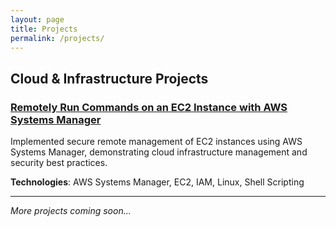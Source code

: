 ```yaml
---
layout: page
title: Projects
permalink: /projects/
---
```


## Cloud & Infrastructure Projects

### [Remotely Run Commands on an EC2 Instance with AWS Systems Manager](/projects/remotely_run_commands/)
Implemented secure remote management of EC2 instances using AWS Systems Manager, demonstrating cloud infrastructure management and security best practices.

**Technologies**: AWS Systems Manager, EC2, IAM, Linux, Shell Scripting

---

*More projects coming soon...*
